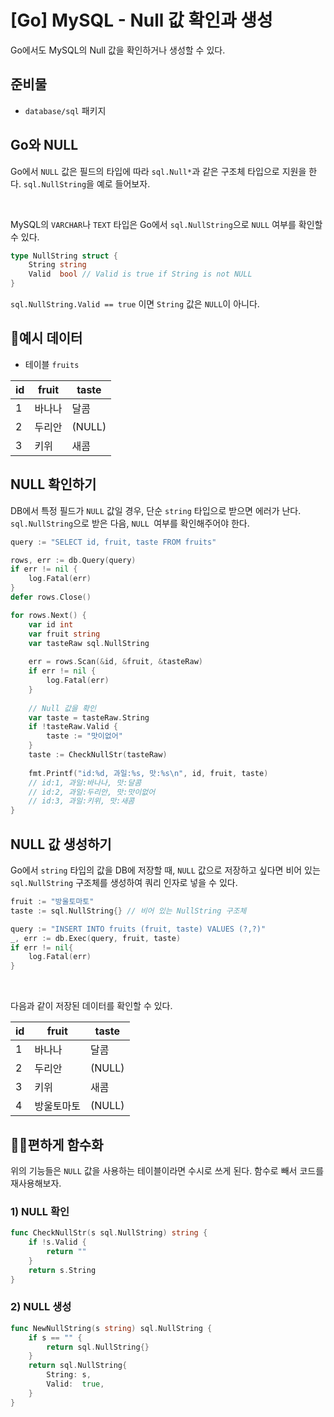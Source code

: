 # [Go] MySQL - Null 값 확인과 생성

Go에서도 MySQL의 Null 값을 확인하거나 생성할 수 있다.



## 준비물

- `database/sql` 패키지



## Go와 NULL

Go에서 `NULL` 값은 필드의 타입에 따라 `sql.Null*`과 같은 구조체 타입으로 지원을 한다. `sql.NullString`을 예로 들어보자.

</br>

MySQL의 `VARCHAR`나 `TEXT` 타입은 Go에서 `sql.NullString`으로 `NULL` 여부를 확인할 수 있다.

```go
type NullString struct {
	String string
	Valid  bool // Valid is true if String is not NULL
}
```

`sql.NullString.Valid == true` 이면 `String` 값은 `NULL`이 아니다.

## 🥝예시 데이터

- 테이블 `fruits`

| id   | fruit  | taste  |
| ---- | ------ | ------ |
| 1    | 바나나 | 달콤   |
| 2    | 두리안 | (NULL) |
| 3    | 키위   | 새콤   |



## NULL 확인하기

DB에서 특정 필드가 `NULL` 값일 경우, 단순 `string` 타입으로 받으면 에러가 난다. `sql.NullString`으로 받은 다음, `NULL `여부를 확인해주어야 한다.

```go
query := "SELECT id, fruit, taste FROM fruits"

rows, err := db.Query(query)
if err != nil {
    log.Fatal(err)
}
defer rows.Close()

for rows.Next() {
    var id int
    var fruit string
    var tasteRaw sql.NullString
    
    err = rows.Scan(&id, &fruit, &tasteRaw)
    if err != nil {
        log.Fatal(err)
    }
    
    // Null 값을 확인
    var taste = tasteRaw.String
    if !tasteRaw.Valid {
        taste := "맛이없어"
    }
    taste := CheckNullStr(tasteRaw)
    
    fmt.Printf("id:%d, 과일:%s, 맛:%s\n", id, fruit, taste)
    // id:1, 과일:바나나, 맛:달콤
    // id:2, 과일:두리안, 맛:맛이없어
    // id:3, 과일:키위, 맛:새콤
}
```



## NULL 값 생성하기

Go에서 `string` 타입의 값을 DB에 저장할 때,  `NULL` 값으로 저장하고 싶다면 비어 있는 `sql.NullString` 구조체를 생성하여 쿼리 인자로 넣을 수 있다.

```go
fruit := "방울토마토"
taste := sql.NullString{} // 비어 있는 NullString 구조체

query := "INSERT INTO fruits (fruit, taste) VALUES (?,?)"
_, err := db.Exec(query, fruit, taste)
if err != nil{
	log.Fatal(err)
}
```

</br>

다음과 같이 저장된 데이터를 확인할 수 있다.

| id   | fruit      | taste  |
| ---- | ---------- | ------ |
| 1    | 바나나     | 달콤   |
| 2    | 두리안     | (NULL) |
| 3    | 키위       | 새콤   |
| 4    | 방울토마토 | (NULL) |



## 🏄‍♂️편하게 함수화

위의 기능들은 `NULL` 값을 사용하는 테이블이라면 수시로 쓰게 된다. 함수로 빼서 코드를 재사용해보자.

### 1) NULL 확인

```go
func CheckNullStr(s sql.NullString) string {
	if !s.Valid {
		return ""
	}
	return s.String
}	
```

### 2) NULL 생성

```go
func NewNullString(s string) sql.NullString {
	if s == "" {
		return sql.NullString{}
	}
	return sql.NullString{
		String: s,
		Valid:  true,
	}
}
```

